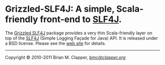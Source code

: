 Grizzled-SLF4J: A simple, Scala-friendly front-end to [SLF4J][].
================================================================

The [Grizzled SLF4J][grizzled-slf4j] package provides a very thin
Scala-friendly layer on top of the [SLF4J][] (Simple Logging Façade for
Java) API. It is released under a BSD license. Please see the
[web site][grizzled-slf4j] for details.

[grizzled-slf4j]: http://software.clapper.org/grizzled-slf4j/
[SLF4J]: http://slf4j.org/
---
Copyright &copy; 2010-2011 Brian M. Clapper, <i>bmc@clapper.org</i>
